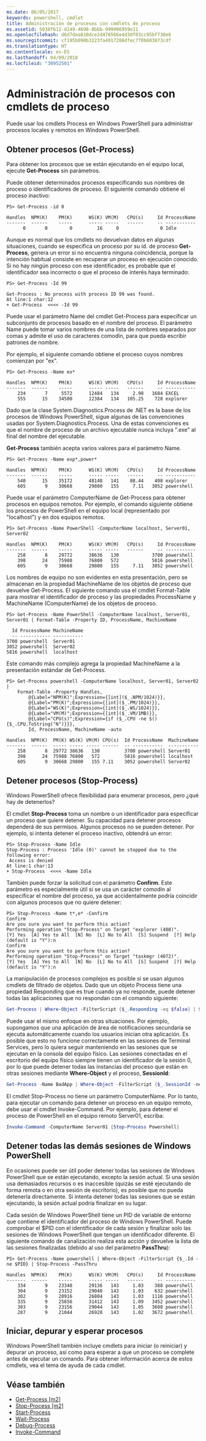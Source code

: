 ```yaml
---
ms.date: 06/05/2017
keywords: powershell, cmdlet
title: Administración de procesos con cmdlets de proceso
ms.assetid: 5038f612-d149-4698-8bbb-999986959e31
ms.openlocfilehash: d6d7daa810dce2d476566e4d30f03cc95bf730e6
ms.sourcegitcommit: cf195b090b3223fa4917206dfec7f0b603873cdf
ms.translationtype: HT
ms.contentlocale: es-ES
ms.lasthandoff: 04/09/2018
ms.locfileid: "30952501"
---
```

# <a name="managing-processes-with-process-cmdlets"></a>Administración de procesos con cmdlets de proceso

Puede usar los cmdlets Process en Windows PowerShell para administrar procesos locales y remotos en Windows PowerShell.

## <a name="getting-processes-get-process"></a>Obtener procesos (Get-Process)

Para obtener los procesos que se están ejecutando en el equipo local, ejecute **Get-Process** sin parámetros.

Puede obtener determinados procesos especificando sus nombres de proceso o identificadores de proceso. El siguiente comando obtiene el proceso inactivo:

```
PS> Get-Process -id 0

Handles  NPM(K)    PM(K)      WS(K) VM(M)   CPU(s)     Id ProcessName
-------  ------    -----      ----- -----   ------     -- -----------
      0       0        0         16     0               0 Idle
```

Aunque es normal que los cmdlets no devuelvan datos en algunas situaciones, cuando se especifica un proceso por su id. de proceso **Get-Process**, genera un error si no encuentra ninguna coincidencia, porque la intención habitual consiste en recuperar un proceso en ejecución conocido. Si no hay ningún proceso con ese identificador, es probable que el identificador sea incorrecto o que el proceso de interés haya terminado:

```
PS> Get-Process -Id 99

Get-Process : No process with process ID 99 was found.
At line:1 char:12
+ Get-Process  <<<< -Id 99
```

Puede usar el parámetro Name del cmdlet Get-Process para especificar un subconjunto de procesos basado en el nombre del proceso. El parámetro Name puede tomar varios nombres de una lista de nombres separados por comas y admite el uso de caracteres comodín, para que pueda escribir patrones de nombre.

Por ejemplo, el siguiente comando obtiene el proceso cuyos nombres comienzan por "ex".

```
PS> Get-Process -Name ex*

Handles  NPM(K)    PM(K)      WS(K) VM(M)   CPU(s)     Id ProcessName
-------  ------    -----      ----- -----   ------     -- -----------
    234       7     5572      12484   134     2.98   1684 EXCEL
    555      15    34500      12384   134   105.25    728 explorer
```

Dado que la clase System.Diagnostics.Process de .NET es la base de los procesos de Windows PowerShell, sigue algunas de las convenciones usadas por System.Diagnostics.Process. Una de estas convenciones es que el nombre de proceso de un archivo ejecutable nunca incluya ".exe" al final del nombre del ejecutable.

**Get-Process** también acepta varios valores para el parámetro Name.

```
PS> Get-Process -Name exp*,power*

Handles  NPM(K)    PM(K)      WS(K) VM(M)   CPU(s)     Id ProcessName
-------  ------    -----      ----- -----   ------     -- -----------
    540      15    35172      48148   141    88.44    408 explorer
    605       9    30668      29800   155     7.11   3052 powershell
```

Puede usar el parámetro ComputerName de Get-Process para obtener procesos en equipos remotos. Por ejemplo, el comando siguiente obtiene los procesos de PowerShell en el equipo local (representado por "localhost") y en dos equipos remotos.

```
PS> Get-Process -Name PowerShell -ComputerName localhost, Server01, Server02

Handles  NPM(K)    PM(K)      WS(K) VM(M)   CPU(s)     Id ProcessName
-------  ------    -----      ----- -----   ------     -- -----------
    258       8    29772      38636   130            3700 powershell
    398      24    75988      76800   572            5816 powershell
    605       9    30668      29800   155     7.11   3052 powershell
```

Los nombres de equipo no son evidentes en esta presentación, pero se almacenan en la propiedad MachineName de los objetos de proceso que devuelve Get-Process. El siguiente comando usa el cmdlet Format-Table para mostrar el identificador de proceso y las propiedades ProcessName y MachineName (ComputerName) de los objetos de proceso.

```
PS> Get-Process -Name PowerShell -ComputerName localhost, Server01, Server01 | Format-Table -Property ID, ProcessName, MachineName

  Id ProcessName MachineName
  -- ----------- -----------
3700 powershell  Server01
3052 powershell  Server02
5816 powershell  localhost
```

Este comando más complejo agrega la propiedad MachineName a la presentación estándar de Get-Process.

```
PS> Get-Process powershell -ComputerName localhost, Server01, Server02 |
    Format-Table -Property Handles,
        @{Label="NPM(K)";Expression={[int]($_.NPM/1024)}},
        @{Label="PM(K)";Expression={[int]($_.PM/1024)}},
        @{Label="WS(K)";Expression={[int]($_.WS/1024)}},
        @{Label="VM(M)";Expression={[int]($_.VM/1MB)}},
        @{Label="CPU(s)";Expression={if ($_.CPU -ne $() {$_.CPU.ToString("N")}}},
        Id, ProcessName, MachineName -auto

Handles  NPM(K)  PM(K) WS(K) VM(M) CPU(s)  Id ProcessName  MachineName
-------  ------  ----- ----- ----- ------  -- -----------  -----------
    258       8  29772 38636   130         3700 powershell Server01
    398      24  75988 76800   572         5816 powershell localhost
    605       9  30668 29800   155 7.11    3052 powershell Server02
```

## <a name="stopping-processes-stop-process"></a>Detener procesos (Stop-Process)

Windows PowerShell ofrece flexibilidad para enumerar procesos, pero ¿qué hay de detenerlos?

El cmdlet **Stop-Process** toma un nombre o un identificador para especificar un proceso que quiere detener. Su capacidad para detener procesos dependerá de sus permisos. Algunos procesos no se pueden detener. Por ejemplo, si intenta detener el proceso inactivo, obtendrá un error:

```
PS> Stop-Process -Name Idle
Stop-Process : Process 'Idle (0)' cannot be stopped due to the following error:
 Access is denied
At line:1 char:13
+ Stop-Process  <<<< -Name Idle
```

También puede forzar la solicitud con el parámetro **Confirm**. Este parámetro es especialmente útil si se usa un carácter comodín al especificar el nombre del proceso, ya que accidentalmente podría coincidir con algunos procesos que no quiere detener:

```
PS> Stop-Process -Name t*,e* -Confirm
Confirm
Are you sure you want to perform this action?
Performing operation "Stop-Process" on Target "explorer (408)".
[Y] Yes  [A] Yes to All  [N] No  [L] No to All  [S] Suspend  [?] Help
(default is "Y"):n
Confirm
Are you sure you want to perform this action?
Performing operation "Stop-Process" on Target "taskmgr (4072)".
[Y] Yes  [A] Yes to All  [N] No  [L] No to All  [S] Suspend  [?] Help
(default is "Y"):n
```

La manipulación de procesos complejos es posible si se usan algunos cmdlets de filtrado de objetos. Dado que un objeto Process tiene una propiedad Responding que es true cuando ya no responde, puede detener todas las aplicaciones que no respondan con el comando siguiente:

```powershell
Get-Process | Where-Object -FilterScript {$_.Responding -eq $false} | Stop-Process
```

Puede usar el mismo enfoque en otras situaciones. Por ejemplo, supongamos que una aplicación de área de notificaciones secundaria se ejecuta automáticamente cuando los usuarios inician otra aplicación. Es posible que esto no funcione correctamente en las sesiones de Terminal Services, pero lo quiera seguir manteniendo en las sesiones que se ejecutan en la consola del equipo físico. Las sesiones conectadas en el escritorio del equipo físico siempre tienen un identificador de la sesión 0, por lo que puede detener todas las instancias del proceso que están en otras sesiones mediante **Where-Object** y el proceso, **SessionId**:

```powershell
Get-Process -Name BadApp | Where-Object -FilterScript {$_.SessionId -neq 0} | Stop-Process
```

El cmdlet Stop-Process no tiene un parámetro ComputerName. Por lo tanto, para ejecutar un comando para detener un proceso en un equipo remoto, debe usar el cmdlet Invoke-Command. Por ejemplo, para detener el proceso de PowerShell en el equipo remoto Server01, escriba:

```powershell
Invoke-Command -ComputerName Server01 {Stop-Process Powershell}
```

## <a name="stopping-all-other-windows-powershell-sessions"></a>Detener todas las demás sesiones de Windows PowerShell

En ocasiones puede ser útil poder detener todas las sesiones de Windows PowerShell que se están ejecutando, excepto la sesión actual. Si una sesión usa demasiados recursos o es inaccesible (quizás se esté ejecutando de forma remota o en otra sesión de escritorio), es posible que no pueda detenerla directamente. Si intenta detener todas las sesiones que se están ejecutando, la sesión actual podría finalizar en su lugar.

Cada sesión de Windows PowerShell tiene un PID de variable de entorno que contiene el identificador del proceso de Windows PowerShell. Puede comprobar el $PID con el identificador de cada sesión y finalizar solo las sesiones de Windows PowerShell que tengan un identificador diferente. El siguiente comando de canalización realiza esta acción y devuelve la lista de las sesiones finalizadas (debido al uso del parámetro **PassThru**):

```
PS> Get-Process -Name powershell | Where-Object -FilterScript {$_.Id -ne $PID} | Stop-Process -PassThru

Handles  NPM(K)    PM(K)      WS(K) VM(M)   CPU(s)     Id ProcessName
-------  ------    -----      ----- -----   ------     -- -----------
    334       9    23348      29136   143     1.03    388 powershell
    304       9    23152      29040   143     1.03    632 powershell
    302       9    20916      26804   143     1.03   1116 powershell
    335       9    25656      31412   143     1.09   3452 powershell
    303       9    23156      29044   143     1.05   3608 powershell
    287       9    21044      26928   143     1.02   3672 powershell
```

## <a name="starting-debugging-and-waiting-for-processes"></a>Iniciar, depurar y esperar procesos

Windows PowerShell también incluye cmdlets para iniciar (o reiniciar) y depurar un proceso, así como para esperar a que un proceso se complete antes de ejecutar un comando. Para obtener información acerca de estos cmdlets, vea el tema de ayuda de cada cmdlet.

## <a name="see-also"></a>Véase también

- [Get-Process [m2]](https://technet.microsoft.com/en-us/library/27a05dbd-4b69-48a3-8d55-b295f6225f15)
- [Stop-Process [m2]](https://technet.microsoft.com/en-us/library/12454238-9881-457a-bde4-fb6cd124deec)
- [Start-Process](https://technet.microsoft.com/en-us/library/41a7e43c-9bb3-4dc2-8b0c-f6c32962e72c)
- [Wait-Process](https://technet.microsoft.com/en-us/library/9222af7a-789d-4a09-aa90-09d7c256c799)
- [Debug-Process](https://technet.microsoft.com/en-us/library/eea1dace-3913-4dbd-b659-5a94a610eee1)
- [Invoke-Command](https://technet.microsoft.com/en-us/library/22fd98ba-1874-492e-95a5-c069467b8462)